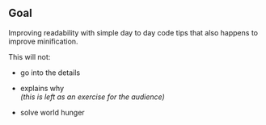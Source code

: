 ##  Goal

Improving readability with simple day to day code tips that also happens to improve minification.

This will not:

- go into the details

- explains why  
_(this is left as an exercise for the audience)_

- solve world hunger